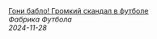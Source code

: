 <!--2024-11-28 10:23:16-->
<div class="yb">
  <a class="nodecor" href="/index.html?sport/goni_bablo_gromkij_skandal_v_futbole">
    <img class="preview" data-videoid="z4kKYXzKFUE" src="https://i3.ytimg.com/vi/z4kKYXzKFUE/hqdefault.jpg" align="middle" alt="">
  </a>
  <div class="inlbl text">
    <a class="nodecor" href="/index.html?sport/goni_bablo_gromkij_skandal_v_futbole">Гони бабло! Громкий скандал в футболе</a><br>
    <i class="smaller2">Фабрика Футбола</i><br>
    <i class="smaller3">2024-11-28</i>
  </div>
</div>
